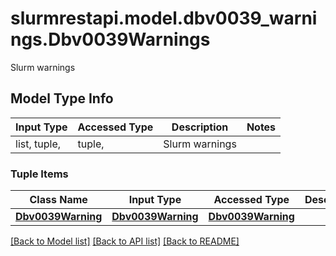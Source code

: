 # slurmrestapi.model.dbv0039_warnings.Dbv0039Warnings

Slurm warnings

## Model Type Info
Input Type | Accessed Type | Description | Notes
------------ | ------------- | ------------- | -------------
list, tuple,  | tuple,  | Slurm warnings | 

### Tuple Items
Class Name | Input Type | Accessed Type | Description | Notes
------------- | ------------- | ------------- | ------------- | -------------
[**Dbv0039Warning**](Dbv0039Warning.md) | [**Dbv0039Warning**](Dbv0039Warning.md) | [**Dbv0039Warning**](Dbv0039Warning.md) |  | 

[[Back to Model list]](../../README.md#documentation-for-models) [[Back to API list]](../../README.md#documentation-for-api-endpoints) [[Back to README]](../../README.md)

